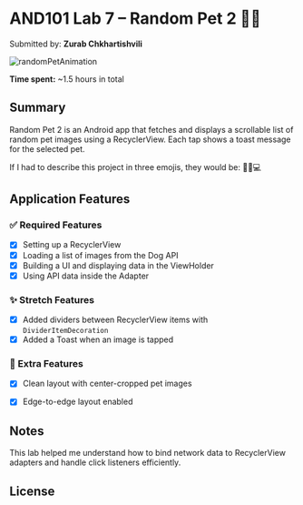 # AND101 Lab 7 – Random Pet 2 🐶🐱  
Submitted by: **Zurab Chkhartishvili**

![randomPetAnimation](https://github.com/user-attachments/assets/82f1696f-1596-44db-bc1e-482d4bcd38fd)

**Time spent:** ~1.5 hours in total  

## Summary  
Random Pet 2 is an Android app that fetches and displays a scrollable list of random pet images using a RecyclerView. Each tap shows a toast message for the selected pet.

If I had to describe this project in three emojis, they would be: 🐾📱💻  

## Application Features  
### ✅ Required Features
- [x] Setting up a RecyclerView  
- [x] Loading a list of images from the Dog API  
- [x] Building a UI and displaying data in the ViewHolder  
- [x] Using API data inside the Adapter  

### ✨ Stretch Features  
- [x] Added dividers between RecyclerView items with `DividerItemDecoration`  
- [x] Added a Toast when an image is tapped  

### 🧩 Extra Features  
- [x] Clean layout with center-cropped pet images  
- [x] Edge-to-edge layout enabled  



## Notes  
This lab helped me understand how to bind network data to RecyclerView adapters and handle click listeners efficiently.  

## License  
